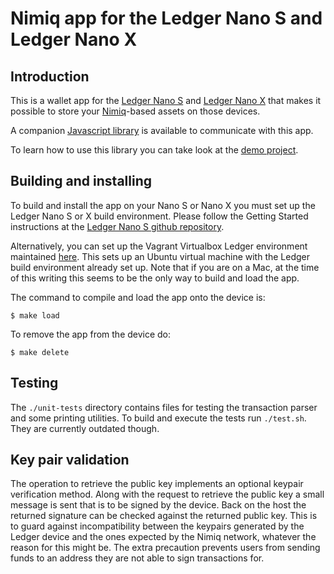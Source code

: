 # Nimiq app for the Ledger Nano S and Ledger Nano X

## Introduction

This is a wallet app for the [Ledger Nano S](https://www.ledgerwallet.com/products/ledger-nano-s) and [Ledger Nano X](https://shop.ledger.com/pages/ledger-nano-x) that makes it possible to store your [Nimiq](https://nimiq.com/)-based assets on those devices.

A companion [Javascript library](https://github.com/LedgerHQ/ledgerjs) is available to communicate with this app.

To learn how to use this library you can take look at the [demo project](https://github.com/jeffesquivels/ledgerjs-nimiq).

## Building and installing

To build and install the app on your Nano S or Nano X you must set up the Ledger Nano S or X build environment. Please follow the Getting Started instructions at the [Ledger Nano S github repository](https://github.com/LedgerHQ/ledger-nano-s).

Alternatively, you can set up the Vagrant Virtualbox Ledger environment maintained [here](https://github.com/fix/ledger-vagrant). This sets up an Ubuntu virtual machine with the Ledger build environment already set up. Note that if you are on a Mac, at the time of this writing this seems to be the only way to build and load the app.

The command to compile and load the app onto the device is:

```$ make load```

To remove the app from the device do:

```$ make delete```

## Testing

The `./unit-tests` directory contains files for testing the transaction parser and some printing utilities. To build and execute the tests run `./test.sh`. They are currently outdated though.

## Key pair validation

The operation to retrieve the public key implements an optional keypair verification method. Along with the request to retrieve the public key a small message is sent that is to be signed by the device. Back on the host the returned signature can be checked against the returned public key. This is to guard against incompatibility between the keypairs generated by the Ledger device and the ones expected by the Nimiq network, whatever the reason for this might be. The extra precaution prevents users from sending funds to an address they are not able to sign transactions for.
